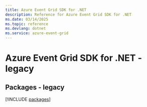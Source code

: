 ```yaml
---
title: Azure Event Grid SDK for .NET
description: Reference for Azure Event Grid SDK for .NET
ms.date: 03/14/2025
ms.topic: reference
ms.devlang: dotnet
ms.service: azure-event-grid
---
```

# Azure Event Grid SDK for .NET - legacy
## Packages - legacy
[!INCLUDE [packages](event-grid-index.md)]